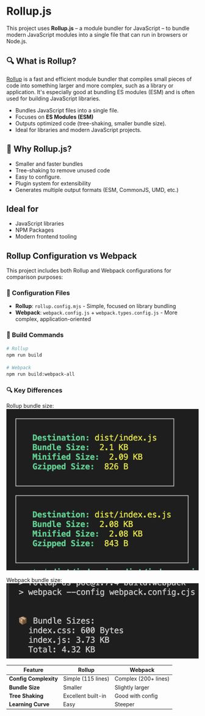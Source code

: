 # Rollup.js

This project uses **Rollup.js** – a module bundler for JavaScript – to bundle modern JavaScript modules into a single file that can run in browsers or Node.js.

## 🔍 What is Rollup?

[Rollup](https://rollupjs.org/) is a fast and efficient module bundler that compiles small pieces of code into something larger and more complex, such as a library or application. It's especially good at bundling ES modules (ESM) and is often used for building JavaScript libraries.

- Bundles JavaScript files into a single file.
- Focuses on **ES Modules (ESM)**
- Outputs optimized code (tree-shaking, smaller bundle size).
- Ideal for libraries and modern JavaScript projects.

## 🚀 Why Rollup.js?

- Smaller and faster bundles
- Tree-shaking to remove unused code
- Easy to configure.
- Plugin system for extensibility
- Generates multiple output formats (ESM, CommonJS, UMD, etc.)

## Ideal for

- JavaScript libraries
- NPM Packages
- Modern frontend tooling

## Rollup Configuration vs Webpack

This project includes both Rollup and Webpack configurations for comparison purposes:

### 📁 Configuration Files
- **Rollup**: `rollup.config.mjs` - Simple, focused on library bundling
- **Webpack**: `webpack.config.js` + `webpack.types.config.js` - More complex, application-oriented


### 🚀 Build Commands
```bash
# Rollup
npm run build

# Webpack
npm run build:webpack-all
```


### 🔍 Key Differences

Rollup bundle size:
![alt text](image.png)

Webpack bundle size:
![alt text](image-1.png)

| Feature | Rollup | Webpack |
|---------|--------|---------|
| **Config Complexity** | Simple (115 lines) | Complex (200+ lines) |
| **Bundle Size** | Smaller | Slightly larger |
| **Tree Shaking** | Excellent built-in | Good with config |
| **Learning Curve** | Easy | Steeper |


